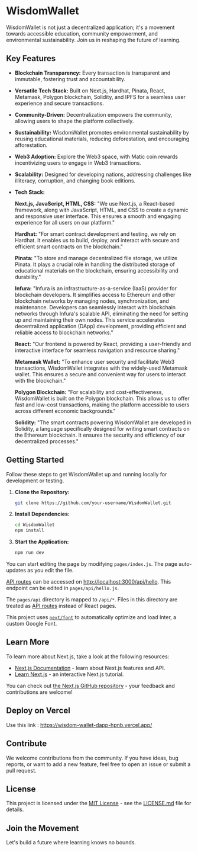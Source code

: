 # WisdomWallet

WisdomWallet is not just a decentralized application; it's a movement towards accessible education, community empowerment, and environmental sustainability. Join us in reshaping the future of learning.

## Key Features

- **Blockchain Transparency:** Every transaction is transparent and immutable, fostering trust and accountability.
  
- **Versatile Tech Stack:** Built on Next.js, Hardhat, Pinata, React, Metamask, Polygon blockchain, Solidity, and IPFS for a seamless user experience and secure transactions.

- **Community-Driven:** Decentralization empowers the community, allowing users to shape the platform collectively.

- **Sustainability:** WisdomWallet promotes environmental sustainability by reusing educational materials, reducing deforestation, and encouraging afforestation.

- **Web3 Adoption:** Explore the Web3 space, with Matic coin rewards incentivizing users to engage in Web3 transactions.

- **Scalability:** Designed for developing nations, addressing challenges like illiteracy, corruption, and changing book editions.

- **Tech Stack:**


    **Next.js, JavaScript, HTML, CSS:** "We use Next.js, a React-based framework, along with JavaScript, HTML, and CSS to create a dynamic and responsive user interface. This ensures a smooth and engaging experience for all users on our platform."

    **Hardhat:** "For smart contract development and testing, we rely on Hardhat. It enables us to build, deploy, and interact with secure and efficient smart contracts on the blockchain."

    **Pinata:** "To store and manage decentralized file storage, we utilize Pinata. It plays a crucial role in handling the distributed storage of educational materials on the blockchain, ensuring accessibility and durability."

    **Infura:** "Infura is an infrastructure-as-a-service (IaaS) provider for blockchain developers. It simplifies access to Ethereum and other blockchain networks by managing nodes, synchronization, and maintenance. Developers can seamlessly interact with blockchain networks through Infura's scalable API, eliminating the need for setting up and maintaining their own nodes. This service accelerates decentralized application (DApp) development, providing efficient and reliable access to blockchain networks."

    **React:** "Our frontend is powered by React, providing a user-friendly and interactive interface for seamless navigation and resource sharing."

    **Metamask Wallet:** "To enhance user security and facilitate Web3 transactions, WisdomWallet integrates with the widely-used Metamask wallet. This ensures a secure and convenient way for users to interact with the blockchain."

    **Polygon Blockchain:** "For scalability and cost-effectiveness, WisdomWallet is built on the Polygon blockchain. This allows us to offer fast and low-cost transactions, making the platform accessible to users across different economic backgrounds."

    **Solidity:** "The smart contracts powering WisdomWallet are developed in Solidity, a language specifically designed for writing smart contracts on the Ethereum blockchain. It ensures the security and efficiency of our decentralized processes."

## Getting Started

Follow these steps to get WisdomWallet up and running locally for development or testing.

1. **Clone the Repository:**
   ```bash
   git clone https://github.com/your-username/WisdomWallet.git
   ```

2. **Install Dependencies:**
   ```bash
   cd WisdomWallet
   npm install
   ```

3. **Start the Application:**
   ```bash
   npm run dev
   ```

   

You can start editing the page by modifying `pages/index.js`. The page auto-updates as you edit the file.

[API routes](https://nextjs.org/docs/api-routes/introduction) can be accessed on [http://localhost:3000/api/hello](http://localhost:3000/api/hello). This endpoint can be edited in `pages/api/hello.js`.

The `pages/api` directory is mapped to `/api/*`. Files in this directory are treated as [API routes](https://nextjs.org/docs/api-routes/introduction) instead of React pages.

This project uses [`next/font`](https://nextjs.org/docs/basic-features/font-optimization) to automatically optimize and load Inter, a custom Google Font.


## Learn More

To learn more about Next.js, take a look at the following resources:

- [Next.js Documentation](https://nextjs.org/docs) - learn about Next.js features and API.
- [Learn Next.js](https://nextjs.org/learn) - an interactive Next.js tutorial.

You can check out [the Next.js GitHub repository](https://github.com/vercel/next.js/) - your feedback and contributions are welcome!

## Deploy on Vercel

Use this link : https://wisdom-wallet-dapp-hpnb.vercel.app/

## Contribute

We welcome contributions from the community. If you have ideas, bug reports, or want to add a new feature, feel free to open an issue or submit a pull request.

## License

This project is licensed under the [MIT License](LICENSE.md) - see the [LICENSE.md](LICENSE.md) file for details.

## Join the Movement


Let's build a future where learning knows no bounds.
